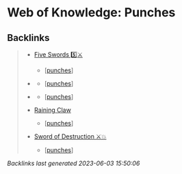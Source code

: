 # Web of Knowledge: Punches

## Backlinks

> - [Five Swords 5️⃣⚔️](..\techniques\hobbies.karate.kenpo.techniques.five-swords.md)
>   - [[punches]]
>    
> - [](..\techniques\hobbies.karate.kenpo.techniques.leaping-crane.md)
>   - [[punches]]
>    
> - [](..\techniques\leaping-crane.md)
>   - [[punches]]
>    
> - [Raining Claw](..\techniques\raining-claw.md)
>   - [[punches]]
>    
> - [Sword of Destruction ⚔️💥](..\techniques\sword-of-destruction.md)
>   - [[punches]]

_Backlinks last generated 2023-06-03 15:50:06_

[//begin]: # "Autogenerated link references for markdown compatibility"
[punches]: punches "Web of Knowledge: Punches"
[//end]: # "Autogenerated link references"